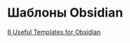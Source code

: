# Шаблоны Obsidian


[6 Useful Templates for Obsidian](https://filipedonadio.com/6-useful-templates-for-obsidian/)